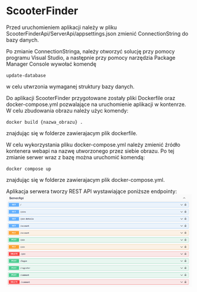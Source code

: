 # ScooterFinder
Przed uruchomieniem aplikacji należy w pliku ScooterFinderApi/ServerApi/appsettings.json zmienić ConnectionString do bazy danych.

Po zmianie ConnectionStringa, należy otworzyć solucję przy pomocy programu Visual Studio, a następnie przy pomocy narzędzia Package Manager Console wywołać komendę
```
update-database
```
w celu utwrzonia wymaganej struktury bazy danych.

Do aplikacji ScooterFinder przygotowane zostały pliki Dockerfile oraz docker-compose.yml pozwalające na uruchomienie aplikacji w kontenrze.
W celu zbudowania obrazu należy użyc komendy:
```
docker build {nazwa_obrazu} .
```
znajdując się w folderze zawierajacym plik dockerfile.

W celu wykorzystania pliku docker-compose.yml należy zmienić źródło kontenera webapi na nazwę utworzonego przez siebie obrazu.
Po tej zmianie serwer wraz z bazę można uruchomić komendą:
```
docker compose up
```
znajdując się w folderze zawierajacym plik docker-compose.yml.


Aplikacja serwera tworzy REST API wystawiające poniższe endpointy:
![alt text](https://github.com/kkacpee/ScooterFinder/blob/main/swgr.png?raw=true)
